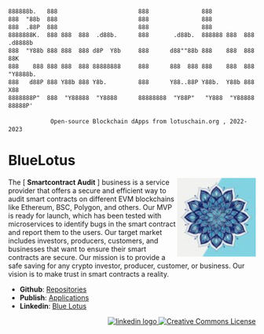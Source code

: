 ```
888888b.   888                       888               888                      
888  "88b  888                       888               888                      
888  .88P  888                       888               888                      
8888888K.  888 888  888  .d88b.      888       .d88b.  888888 888  888 .d8888b  
888  "Y88b 888 888  888 d8P  Y8b     888      d88""88b 888    888  888 88K      
888    888 888 888  888 88888888     888      888  888 888    888  888 "Y8888b. 
888   d88P 888 Y88b 888 Y8b.         888      Y88..88P Y88b.  Y88b 888      X88 
8888888P"  888  "Y88888  "Y8888      88888888  "Y88P"   "Y888  "Y88888  88888P' 

            Open-source Blockchain dApps from lotuschain.org , 2022-2023
```

# BlueLotus

<img src="https://github.com/blue-lotus-org/.github/blob/main/profile/BlueLotus.jpg" align="right"
     alt="BlueLotus" width="160" height="160">

The [ **Smartcontract Audit** ] business is a service provider that offers a secure and efficient way to audit smart contracts on different EVM blockchains like Ethereum, BSC, Polygon, and others. Our MVP is ready for launch, which has been tested with microservices to identify bugs in the smart contract and report them to the users. Our target market includes investors, producers, customers, and businesses that want to ensure their smart contracts are secure. Our mission is to provide a safe saving for any crypto investor, producer, customer, or business. Our vision is to make trust in smart contracts a reality.

- **Github**: [Repositories](https://github.com/blue-lotus-org)
- **Publish**: [Applications](https://github.com/blue-lotus-lab)
- **Linkedin**: [Blue Lotus](https://www.linkedin.com/company/bluelotus-corp)
<div align="right">
  <a href="https://www.linkedin.com/company/bluelotus-corp" target="_blank">
    <img src="https://raw.githubusercontent.com/maurodesouza/profile-readme-generator/master/src/assets/icons/social/linkedin/default.svg" width="52" height="40" alt="linkedin logo"  />
  </a>
     <a rel="license" href="http://creativecommons.org/licenses/by-nc-nd/4.0/">
          <img alt="Creative Commons License" style="border-width:0" src="https://i.creativecommons.org/l/by-nc-nd/4.0/88x31.png" />
     </a>
</div>
